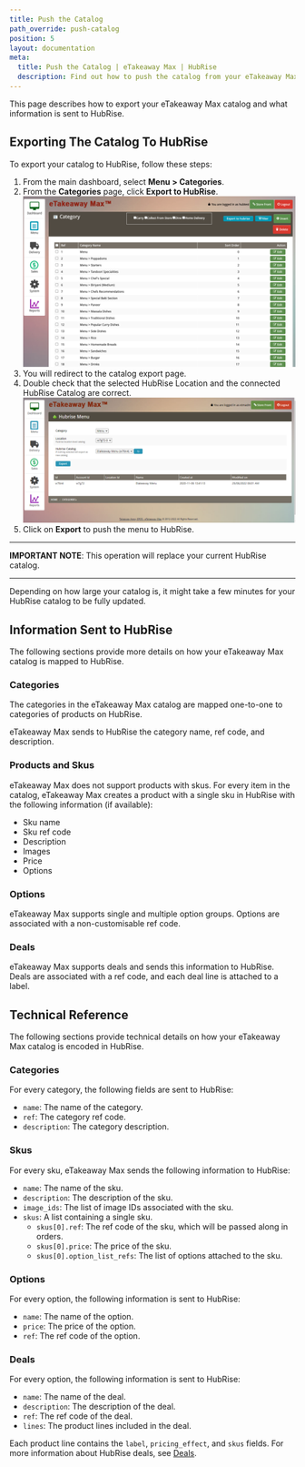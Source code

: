 ```yaml
---
title: Push the Catalog
path_override: push-catalog
position: 5
layout: documentation
meta:
  title: Push the Catalog | eTakeaway Max | HubRise
  description: Find out how to push the catalog from your eTakeaway Max EPOS to HubRise, what information is sent to HubRise and what is not.
---
```


This page describes how to export your eTakeaway Max catalog and what information is sent to HubRise.

## Exporting The Catalog To HubRise

To export your catalog to HubRise, follow these steps:

1. From the main dashboard, select **Menu > Categories**.
1. From the **Categories** page, click **Export to HubRise**.
   ![eTakeaway Max categories page for store managers](./images/011-etm-export-storeman.png)
1. You will redirect to the catalog export page.
1. Double check that the selected HubRise Location and the connected HubRise Catalog are correct.
   ![eTakeaway Max HubRise Menu page for store managers](./images/012-etm-hubrise-menu-log.png)
1. Click on **Export** to push the menu to HubRise.

---

**IMPORTANT NOTE**: This operation will replace your current HubRise catalog.

---

Depending on how large your catalog is, it might take a few minutes for your HubRise catalog to be fully updated.

## Information Sent to HubRise

The following sections provide more details on how your eTakeaway Max catalog is mapped to HubRise.

### Categories

The categories in the eTakeaway Max catalog are mapped one-to-one to categories of products on HubRise.

eTakeaway Max sends to HubRise the category name, ref code, and description.

### Products and Skus

eTakeaway Max does not support products with skus. For every item in the catalog, eTakeaway Max creates a product with a single sku in HubRise with the following information (if available):

- Sku name
- Sku ref code
- Description
- Images
- Price
- Options

### Options

eTakeaway Max supports single and multiple option groups. Options are associated with a non-customisable ref code.

### Deals

eTakeaway Max supports deals and sends this information to HubRise. Deals are associated with a ref code, and each deal line is attached to a label.

## Technical Reference

The following sections provide technical details on how your eTakeaway Max catalog is encoded in HubRise.

### Categories

For every category, the following fields are sent to HubRise:

- `name`: The name of the category.
- `ref`: The category ref code.
- `description`: The category description.

### Skus

For every sku, eTakeaway Max sends the following information to HubRise:

- `name`: The name of the sku.
- `description`: The description of the sku.
- `image_ids`: The list of image IDs associated with the sku.
- `skus`: A list containing a single sku.
  - `skus[0].ref`: The ref code of the sku, which will be passed along in orders.
  - `skus[0].price`: The price of the sku.
  - `skus[0].option_list_refs`: The list of options attached to the sku.

### Options

For every option, the following information is sent to HubRise:

- `name`: The name of the option.
- `price`: The price of the option.
- `ref`: The ref code of the option.

### Deals

For every option, the following information is sent to HubRise:

- `name`: The name of the deal.
- `description`: The description of the deal.
- `ref`: The ref code of the deal.
- `lines`: The product lines included in the deal.

Each product line contains the `label`, `pricing_effect`, and `skus` fields.
For more information about HubRise deals, see [Deals](/developers/api/catalog-management#deal-in-catalog-upload).
